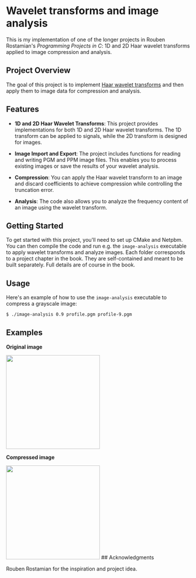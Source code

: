 # Wavelet transforms and image analysis

This is my implementation of one of the longer projects in Rouben Rostamian's *Programming Projects in C*: 1D and 2D Haar wavelet transforms applied to image compression and analysis.

## Project Overview

The goal of this project is to implement [Haar wavelet transforms](https://en.wikipedia.org/wiki/Haar_wavelet) and then apply them to image data for compression and analysis.

## Features

- **1D and 2D Haar Wavelet Transforms**: This project provides implementations for both 1D and 2D Haar wavelet transforms. The 1D transform can be applied to signals, while the 2D transform is designed for images.

- **Image Import and Export**: The project includes functions for reading and writing PGM and PPM image files. This enables you to process existing images or save the results of your wavelet analysis.

- **Compression**: You can apply the Haar wavelet transform to an image and discard coefficients to achieve compression while controlling the truncation error.

- **Analysis**: The code also allows you to analyze the frequency content of an image using the wavelet transform.

## Getting Started

To get started with this project, you'll need to set up CMake and Netpbm. You can then compile the code and run e.g. the `image-analysis` executable to apply wavelet transforms and analyze images. Each folder corresponds to a project chapter in the book. They are self-contained and meant to be built separately. Full details are of course in the book.

## Usage

Here's an example of how to use the `image-analysis` executable to compress a grayscale image:

```bash
$ ./image-analysis 0.9 profile.pgm profile-9.pgm
```
## Examples
**Original image**

<img src="https://i.imgur.com/YBNGYJs.jpg" width="256">

**Compressed image**

<img src="https://i.imgur.com/8T6Cep4.jpg" width="256">
## Acknowledgments

Rouben Rostamian for the inspiration and project idea.
